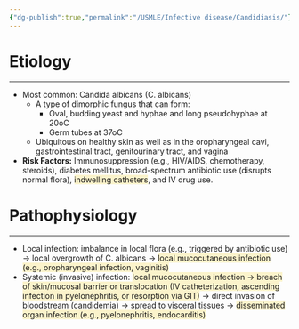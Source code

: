 ```yaml
---
{"dg-publish":true,"permalink":"/USMLE/Infective disease/Candidiasis/"}
---
```


# Etiology
---
- Most common: Candida albicans (C. albicans)
	- A type of dimorphic fungus that can form:
		- Oval, budding yeast and hyphae and long pseudohyphae at 20oC 
		- Germ tubes at 37oC 
	- Ubiquitous on healthy skin as well as in the oropharyngeal cavi, gastrointestinal tract, genitourinary tract, and vagina
- **Risk Factors:** Immunosuppression (e.g., HIV/AIDS, chemotherapy, steroids), diabetes mellitus, broad-spectrum antibiotic use (disrupts normal flora), <span style="background:rgba(240, 200, 0, 0.2)">indwelling catheters</span>, and IV drug use.
# Pathophysiology
---
- Local infection: imbalance in local flora (e.g., triggered by antibiotic use) → local overgrowth of C. albicans → <span style="background:rgba(240, 200, 0, 0.2)">local mucocutaneous infection (e.g., oropharyngeal infection, vaginitis)</span>
- Systemic (invasive) infection: <span style="background:rgba(240, 200, 0, 0.2)">local mucocutaneous infection → breach of skin/mucosal barrier or translocation (IV catheterization, ascending infection in pyelonephritis, or resorption via GIT)</span> → direct invasion of bloodstream (candidemia) → spread to visceral tissues → <span style="background:rgba(240, 200, 0, 0.2)">disseminated organ infection (e.g., pyelonephritis, endocarditis)</span>
